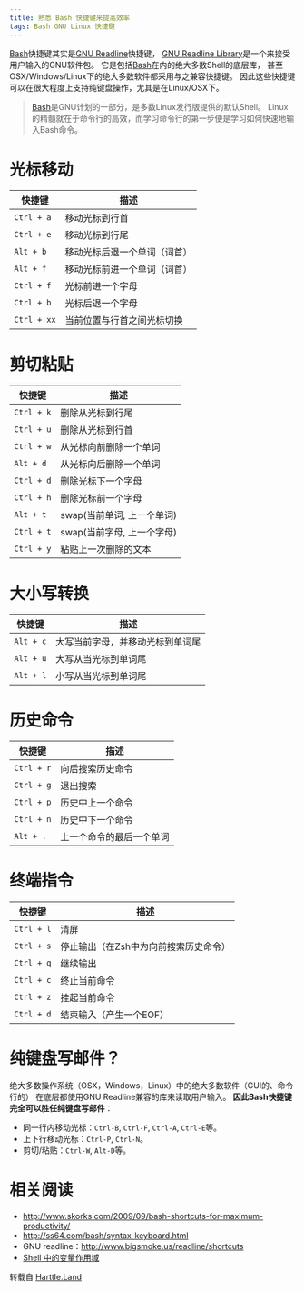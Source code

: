 ```yaml
---
title: 熟悉 Bash 快捷键来提高效率
tags: Bash GNU Linux 快捷键
---
```


[Bash][bash]快捷键其实是[GNU Readline][readline]快捷键，
[GNU Readline Library][readline]是一个来接受用户输入的GNU软件包。
它是包括[Bash][bash]在内的绝大多数Shell的底层库，
甚至OSX/Windows/Linux下的绝大多数软件都采用与之兼容快捷键。
因此这些快捷键可以在很大程度上支持纯键盘操作，尤其是在Linux/OSX下。

> [Bash][bash]是GNU计划的一部分，是多数Linux发行版提供的默认Shell。
> Linux的精髓就在于命令行的高效，而学习命令行的第一步便是学习如何快速地输入Bash命令。

<!--more-->

# 光标移动

快捷键 | 描述
--- | ---
`Ctrl + a` | 移动光标到行首
`Ctrl + e` | 移动光标到行尾
`Alt + b`  | 移动光标后退一个单词（词首）
`Alt + f`  | 移动光标前进一个单词（词首）
`Ctrl + f` | 光标前进一个字母
`Ctrl + b` | 光标后退一个字母
`Ctrl + xx`| 当前位置与行首之间光标切换

# 剪切粘贴

快捷键 | 描述
--- | ---
`Ctrl + k` | 删除从光标到行尾
`Ctrl + u` | 删除从光标到行首
`Ctrl + w` | 从光标向前删除一个单词
`Alt + d`  | 从光标向后删除一个单词
`Ctrl + d` | 删除光标下一个字母
`Ctrl + h` | 删除光标前一个字母
`Alt + t`  | swap(当前单词, 上一个单词)
`Ctrl + t` | swap(当前字母, 上一个字母)
`Ctrl + y` | 粘贴上一次删除的文本

# 大小写转换

快捷键 | 描述
--- | ---
`Alt + c` | 大写当前字母，并移动光标到单词尾
`Alt + u` | 大写从当光标到单词尾
`Alt + l` | 小写从当光标到单词尾

# 历史命令

快捷键 | 描述
--- | ---
`Ctrl + r` | 向后搜索历史命令
`Ctrl + g` | 退出搜索
`Ctrl + p` | 历史中上一个命令
`Ctrl + n` | 历史中下一个命令
`Alt + .`  | 上一个命令的最后一个单词

# 终端指令

快捷键 | 描述
--- | ---
`Ctrl + l` | 清屏
`Ctrl + s` | 停止输出（在Zsh中为向前搜索历史命令）
`Ctrl + q` | 继续输出
`Ctrl + c` | 终止当前命令
`Ctrl + z` | 挂起当前命令
`Ctrl + d` | 结束输入（产生一个EOF）

# 纯键盘写邮件？

绝大多数操作系统（OSX，Windows，Linux）中的绝大多数软件（GUI的、命令行的）
在底层都使用GNU Readline兼容的库来读取用户输入。
**因此Bash快捷键完全可以胜任纯键盘写邮件**：

* 同一行内移动光标：`Ctrl-B`, `Ctrl-F`, `Ctrl-A`, `Ctrl-E`等。
* 上下行移动光标：`Ctrl-P`, `Ctrl-N`。
* 剪切/粘贴：`Ctrl-W`, `Alt-D`等。

# 相关阅读

* <http://www.skorks.com/2009/09/bash-shortcuts-for-maximum-productivity/>
* <http://ss64.com/bash/syntax-keyboard.html>
* GNU readline：<http://www.bigsmoke.us/readline/shortcuts>
* [Shell 中的变量作用域](/2017/04/03/shell-variable-scope.html)

[bash]: http://www.gnu.org/software/bash/
[readline]: http://tiswww.case.edu/php/chet/readline/rltop.html
转载自 <a href="https://harttle.land">Harttle.Land</a>

